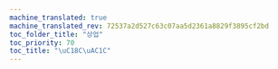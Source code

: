 ```yaml
---
machine_translated: true
machine_translated_rev: 72537a2d527c63c07aa5d2361a8829f3895cf2bd
toc_folder_title: "상업"
toc_priority: 70
toc_title: "\uC18C\uAC1C"
---
```


